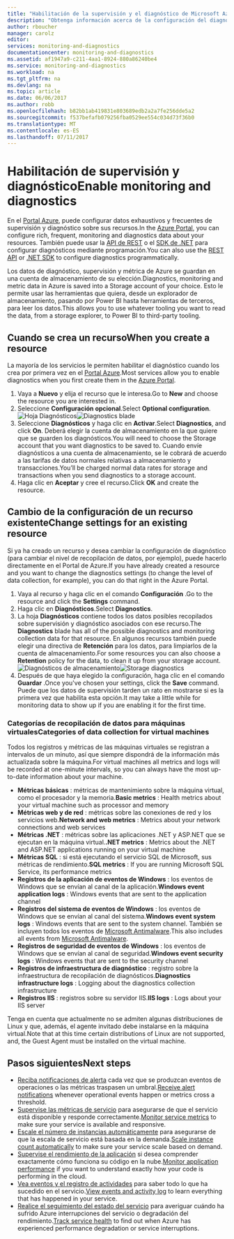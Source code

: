 ```yaml
---
title: "Habilitación de la supervisión y el diagnóstico de Microsoft Azure | Microsoft Docs"
description: "Obtenga información acerca de la configuración del diagnóstico de los recursos en Azure."
author: rboucher
manager: carolz
editor: 
services: monitoring-and-diagnostics
documentationcenter: monitoring-and-diagnostics
ms.assetid: af1947a9-c211-4aa1-8924-880a86240be4
ms.service: monitoring-and-diagnostics
ms.workload: na
ms.tgt_pltfrm: na
ms.devlang: na
ms.topic: article
ms.date: 06/06/2017
ms.author: robb
ms.openlocfilehash: b82bb1ab419831e803689edb2a2a7fe256dde5a2
ms.sourcegitcommit: f537befafb079256fba0529ee554c034d73f36b0
ms.translationtype: MT
ms.contentlocale: es-ES
ms.lasthandoff: 07/11/2017
---
```

# <a name="enable-monitoring-and-diagnostics"></a><span data-ttu-id="cdd83-103">Habilitación de supervisión y diagnóstico</span><span class="sxs-lookup"><span data-stu-id="cdd83-103">Enable monitoring and diagnostics</span></span>
<span data-ttu-id="cdd83-104">En el [Portal Azure](https://portal.azure.com), puede configurar datos exhaustivos y frecuentes de supervisión y diagnóstico sobre sus recursos.</span><span class="sxs-lookup"><span data-stu-id="cdd83-104">In the [Azure Portal](https://portal.azure.com), you can configure rich, frequent, monitoring and diagnostics data about your resources.</span></span> <span data-ttu-id="cdd83-105">También puede usar la [API de REST](https://msdn.microsoft.com/library/azure/dn931932.aspx) o el [SDK de .NET](http://www.nuget.org/packages/Microsoft.Azure.Management.Monitor) para configurar diagnósticos mediante programación.</span><span class="sxs-lookup"><span data-stu-id="cdd83-105">You can also use the [REST API](https://msdn.microsoft.com/library/azure/dn931932.aspx) or [.NET SDK](http://www.nuget.org/packages/Microsoft.Azure.Management.Monitor) to configure diagnostics programmatically.</span></span>

<span data-ttu-id="cdd83-106">Los datos de diagnóstico, supervisión y métrica de Azure se guardan en una cuenta de almacenamiento de su elección.</span><span class="sxs-lookup"><span data-stu-id="cdd83-106">Diagnostics, monitoring and metric data in Azure is saved into a Storage account of your choice.</span></span> <span data-ttu-id="cdd83-107">Esto le permite usar las herramientas que quiera, desde un explorador de almacenamiento, pasando por Power BI hasta herramientas de terceros, para leer los datos.</span><span class="sxs-lookup"><span data-stu-id="cdd83-107">This allows you to use whatever tooling you want to read the data, from a storage explorer, to Power BI to third-party tooling.</span></span>

## <a name="when-you-create-a-resource"></a><span data-ttu-id="cdd83-108">Cuando se crea un recurso</span><span class="sxs-lookup"><span data-stu-id="cdd83-108">When you create a resource</span></span>
<span data-ttu-id="cdd83-109">La mayoría de los servicios le permiten habilitar el diagnóstico cuando los crea por primera vez en el [Portal Azure](https://portal.azure.com).</span><span class="sxs-lookup"><span data-stu-id="cdd83-109">Most services allow you to enable diagnostics when you first create them in the [Azure Portal](https://portal.azure.com).</span></span>

1. <span data-ttu-id="cdd83-110">Vaya a **Nuevo** y elija el recurso que le interesa.</span><span class="sxs-lookup"><span data-stu-id="cdd83-110">Go to **New** and choose the resource you are interested in.</span></span>
2. <span data-ttu-id="cdd83-111">Seleccione **Configuración opcional**.</span><span class="sxs-lookup"><span data-stu-id="cdd83-111">Select **Optional configuration**.</span></span>
    <span data-ttu-id="cdd83-112">![Hoja Diagnósticos](./media/insights-how-to-use-diagnostics/Insights_CreateTime.png)</span><span class="sxs-lookup"><span data-stu-id="cdd83-112">![Diagnostics blade](./media/insights-how-to-use-diagnostics/Insights_CreateTime.png)</span></span>
3. <span data-ttu-id="cdd83-113">Seleccione **Diagnósticos** y haga clic en **Activar**.</span><span class="sxs-lookup"><span data-stu-id="cdd83-113">Select **Diagnostics**, and click **On**.</span></span> <span data-ttu-id="cdd83-114">Deberá elegir la cuenta de almacenamiento en la que quiere que se guarden los diagnósticos.</span><span class="sxs-lookup"><span data-stu-id="cdd83-114">You will need to choose the Storage account that you want diagnostics to be saved to.</span></span> <span data-ttu-id="cdd83-115">Cuando envíe diagnósticos a una cuenta de almacenamiento, se le cobrará de acuerdo a las tarifas de datos normales relativas a almacenamiento y transacciones.</span><span class="sxs-lookup"><span data-stu-id="cdd83-115">You’ll be charged normal data rates for storage and transactions when you send diagnostics to a storage account.</span></span>
4. <span data-ttu-id="cdd83-116">Haga clic en **Aceptar** y cree el recurso.</span><span class="sxs-lookup"><span data-stu-id="cdd83-116">Click **OK** and create the resource.</span></span>

## <a name="change-settings-for-an-existing-resource"></a><span data-ttu-id="cdd83-117">Cambio de la configuración de un recurso existente</span><span class="sxs-lookup"><span data-stu-id="cdd83-117">Change settings for an existing resource</span></span>
<span data-ttu-id="cdd83-118">Si ya ha creado un recurso y desea cambiar la configuración de diagnóstico (para cambiar el nivel de recopilación de datos, por ejemplo), puede hacerlo directamente en el Portal de Azure.</span><span class="sxs-lookup"><span data-stu-id="cdd83-118">If you have already created a resource and you want to change the diagnostics settings (to change the level of data collection, for example), you can do that right in the Azure Portal.</span></span>

1. <span data-ttu-id="cdd83-119">Vaya al recurso y haga clic en el comando **Configuración** .</span><span class="sxs-lookup"><span data-stu-id="cdd83-119">Go to the resource and click the **Settings** command.</span></span>
2. <span data-ttu-id="cdd83-120">Haga clic en **Diagnósticos**.</span><span class="sxs-lookup"><span data-stu-id="cdd83-120">Select **Diagnostics**.</span></span>
3. <span data-ttu-id="cdd83-121">La hoja **Diagnósticos** contiene todos los datos posibles recopilados sobre supervisión y diagnóstico asociados con ese recurso.</span><span class="sxs-lookup"><span data-stu-id="cdd83-121">The **Diagnostics** blade has all of the possible diagnostics and monitoring collection data for that resource.</span></span> <span data-ttu-id="cdd83-122">En algunos recursos también puede elegir una directiva de **Retención** para los datos, para limpiarlos de la cuenta de almacenamiento.</span><span class="sxs-lookup"><span data-stu-id="cdd83-122">For some resources you can also choose a **Retention** policy for the data, to clean it up from your storage account.</span></span>
    <span data-ttu-id="cdd83-123">![Diagnósticos de almacenamiento](./media/insights-how-to-use-diagnostics/Insights_StorageDiagnostics.png)</span><span class="sxs-lookup"><span data-stu-id="cdd83-123">![Storage diagnostics](./media/insights-how-to-use-diagnostics/Insights_StorageDiagnostics.png)</span></span>
4. <span data-ttu-id="cdd83-124">Después de que haya elegido la configuración, haga clic en el comando **Guardar** .</span><span class="sxs-lookup"><span data-stu-id="cdd83-124">Once you've chosen your settings, click the **Save** command.</span></span> <span data-ttu-id="cdd83-125">Puede que los datos de supervisión tarden un rato en mostrarse si es la primera vez que habilita esta opción.</span><span class="sxs-lookup"><span data-stu-id="cdd83-125">It may take a little while for monitoring data to show up if you are enabling it for the first time.</span></span>

### <a name="categories-of-data-collection-for-virtual-machines"></a><span data-ttu-id="cdd83-126">Categorías de recopilación de datos para máquinas virtuales</span><span class="sxs-lookup"><span data-stu-id="cdd83-126">Categories of data collection for virtual machines</span></span>
<span data-ttu-id="cdd83-127">Todos los registros y métricas de las máquinas virtuales se registran a intervalos de un minuto, así que siempre dispondrá de la información más actualizada sobre la máquina.</span><span class="sxs-lookup"><span data-stu-id="cdd83-127">For virtual machines all metrics and logs will be recorded at one-minute intervals, so you can always have the most up-to-date information about your machine.</span></span>

* <span data-ttu-id="cdd83-128">**Métricas básicas** : métricas de mantenimiento sobre la máquina virtual, como el procesador y la memoria.</span><span class="sxs-lookup"><span data-stu-id="cdd83-128">**Basic metrics** : Health metrics about your virtual machine such as processor and memory</span></span>
* <span data-ttu-id="cdd83-129">**Métricas web y de red** : métricas sobre las conexiones de red y los servicios web.</span><span class="sxs-lookup"><span data-stu-id="cdd83-129">**Network and web metrics** : Metrics about your network connections and web services</span></span>
* <span data-ttu-id="cdd83-130">**Métricas .NET** : métricas sobre las aplicaciones .NET y ASP.NET que se ejecutan en la máquina virtual.</span><span class="sxs-lookup"><span data-stu-id="cdd83-130">**.NET metrics** : Metrics about the .NET and ASP.NET applications running on your virtual machine</span></span>
* <span data-ttu-id="cdd83-131">**Métricas SQL** : si está ejecutando el servicio SQL de Microsoft, sus métricas de rendimiento.</span><span class="sxs-lookup"><span data-stu-id="cdd83-131">**SQL metrics** : If you are running Microsoft SQL Service, its performance metrics</span></span>
* <span data-ttu-id="cdd83-132">**Registros de la aplicación de eventos de Windows** : los eventos de Windows que se envían al canal de la aplicación.</span><span class="sxs-lookup"><span data-stu-id="cdd83-132">**Windows event application logs** : Windows events that are sent to the application channel</span></span>
* <span data-ttu-id="cdd83-133">**Registros del sistema de eventos de Windows** : los eventos de Windows que se envían al canal del sistema.</span><span class="sxs-lookup"><span data-stu-id="cdd83-133">**Windows event system logs** : Windows events that are sent to the system channel.</span></span> <span data-ttu-id="cdd83-134">También se incluyen todos los eventos de [Microsoft Antimalware](http://go.microsoft.com/fwlink/?LinkID=404171&clcid=0x409).</span><span class="sxs-lookup"><span data-stu-id="cdd83-134">This also includes all events from [Microsoft Antimalware](http://go.microsoft.com/fwlink/?LinkID=404171&clcid=0x409).</span></span>
* <span data-ttu-id="cdd83-135">**Registros de seguridad de eventos de Windows** : los eventos de Windows que se envían al canal de seguridad.</span><span class="sxs-lookup"><span data-stu-id="cdd83-135">**Windows event security logs** : Windows events that are sent to the security channel</span></span>
* <span data-ttu-id="cdd83-136">**Registros de infraestructura de diagnóstico** : registro sobre la infraestructura de recopilación de diagnósticos.</span><span class="sxs-lookup"><span data-stu-id="cdd83-136">**Diagnostics infrastructure logs** : Logging about the diagnostics collection infrastructure</span></span>
* <span data-ttu-id="cdd83-137">**Registros IIS** : registros sobre su servidor IIS.</span><span class="sxs-lookup"><span data-stu-id="cdd83-137">**IIS logs** : Logs about your IIS server</span></span>

<span data-ttu-id="cdd83-138">Tenga en cuenta que actualmente no se admiten algunas distribuciones de Linux y que, además, el agente invitado debe instalarse en la máquina virtual.</span><span class="sxs-lookup"><span data-stu-id="cdd83-138">Note that at this time certain distributions of Linux are not supported, and, the Guest Agent must be installed on the virtual machine.</span></span>

## <a name="next-steps"></a><span data-ttu-id="cdd83-139">Pasos siguientes</span><span class="sxs-lookup"><span data-stu-id="cdd83-139">Next steps</span></span>
* <span data-ttu-id="cdd83-140">[Reciba notificaciones de alerta](insights-receive-alert-notifications.md) cada vez que se produzcan eventos de operaciones o las métricas traspasen un umbral.</span><span class="sxs-lookup"><span data-stu-id="cdd83-140">[Receive alert notifications](insights-receive-alert-notifications.md) whenever operational events happen or metrics cross a threshold.</span></span>
* <span data-ttu-id="cdd83-141">[Supervise las métricas de servicio](insights-how-to-customize-monitoring.md) para asegurarse de que el servicio está disponible y responde correctamente.</span><span class="sxs-lookup"><span data-stu-id="cdd83-141">[Monitor service metrics](insights-how-to-customize-monitoring.md) to make sure your service is available and responsive.</span></span>
* <span data-ttu-id="cdd83-142">[Escale el número de instancias automáticamente](insights-how-to-scale.md) para asegurarse de que la escala de servicio está basada en la demanda.</span><span class="sxs-lookup"><span data-stu-id="cdd83-142">[Scale instance count automatically](insights-how-to-scale.md) to make sure your service scale based on demand.</span></span>
* <span data-ttu-id="cdd83-143">[Supervise el rendimiento de la aplicación](../application-insights/app-insights-azure-web-apps.md) si desea comprender exactamente cómo funciona su código en la nube.</span><span class="sxs-lookup"><span data-stu-id="cdd83-143">[Monitor application performance](../application-insights/app-insights-azure-web-apps.md) if you want to understand exactly how your code is performing in the cloud.</span></span>
* <span data-ttu-id="cdd83-144">[Vea eventos y el registro de actividades](insights-debugging-with-events.md) para saber todo lo que ha sucedido en el servicio.</span><span class="sxs-lookup"><span data-stu-id="cdd83-144">[View events and activity log](insights-debugging-with-events.md) to learn everything that has happened in your service.</span></span>
* <span data-ttu-id="cdd83-145">[Realice el seguimiento del estado del servicio](insights-service-health.md) para averiguar cuándo ha sufrido  Azure interrupciones del servicio o degradación del rendimiento.</span><span class="sxs-lookup"><span data-stu-id="cdd83-145">[Track service health](insights-service-health.md) to find out when Azure has experienced performance degradation or service interruptions.</span></span>

